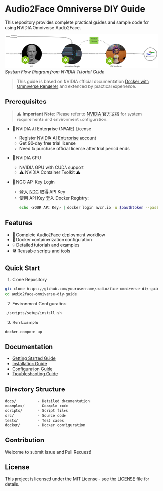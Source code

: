 # Audio2Face Omniverse DIY Guide

This repository provides complete practical guides and sample code for using NVIDIA Omniverse Audio2Face.

![alt text](docs/images/audio2face_omniverse_diy_guide.png)
*System Flow Diagram from NVIDIA Tutorial Guide*
> This guide is based on NVIDIA official documentation [Docker with Omniverse Renderer](https://docs.nvidia.com/ace/latest/workflows/animation_pipeline/docker_with_omniverse_renderer.html) and extended by practical experience.

## Prerequisites

> ⚠️ **Important Note**: Please refer to [NVIDIA 官方文档](https://docs.nvidia.com/ace/latest/workflows/animation_pipeline/docker_with_omniverse_renderer.html) for system requirements and environment configuration.

- 🔑 NVIDIA AI Enterprise (NVAIE) License
  - Register [NVIDIA AI Enterprise](https://www.nvidia.com/en-us/ai-enterprise/) account
  - Get 90-day free trial license
  - Need to purchase official license after trial period ends

- 🔑 NVIDIA GPU
  - NVIDIA GPU with CUDA support
  - ⚠️ NVIDIA Container Toolkit ⚠️

- 🔑 NGC API Key Login
  - 登入 [NGC](https://ngc.nvidia.com/) 取得 API Key
  - 使用 API Key 登入 Docker Registry:
    ```bash
    echo <YOUR API Key> | docker login nvcr.io -u $oauthtoken --password-stdin
    ```


## Features

- 🎯 Complete Audio2Face deployment workflow
- 🚀 Docker containerization configuration
- 💡 Detailed tutorials and examples
- 🛠 Reusable scripts and tools

## Quick Start

1. Clone Repository
```bash
git clone https://github.com/yourusername/audio2face-omniverse-diy-guide.git
cd audio2face-omniverse-diy-guide
```

2. Environment Configuration
```bash
./scripts/setup/install.sh
```

3. Run Example
```bash
docker-compose up
```

## Documentation

- [Getting Started Guide](docs/getting-started.md)
- [Installation Guide](docs/installation.md)
- [Configuration Guide](docs/configuration.md)
- [Troubleshooting Guide](docs/troubleshooting.md)

## Directory Structure

```
docs/          - Detailed documentation
examples/      - Example code
scripts/       - Script files
src/           - Source code
tests/         - Test cases
docker/        - Docker configuration
```

## Contribution

Welcome to submit Issue and Pull Request!

## License

This project is licensed under the MIT License - see the [LICENSE](LICENSE) file for details.
